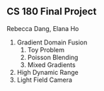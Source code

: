 <!-- Mathjax Support -->
<script type="text/javascript" async
  src="https://cdn.mathjax.org/mathjax/latest/MathJax.js?config=TeX-MML-AM_CHTML">
</script>

## CS 180 Final Project
Rebecca Dang, Elana Ho

1. Gradient Domain Fusion
   1. Toy Problem
   2. Poisson Blending
   3. Mixed Gradients
2. High Dynamic Range
3. Light Field Camera